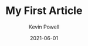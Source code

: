 ---
title: My First Article
author: Kevin Powell
date: 2021-06-01
image: /assets/blog/article-1.jpg
imageAlt: This is a test
description: 
---